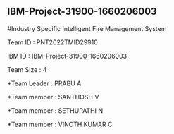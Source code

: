 ## IBM-Project-31900-1660206003
</p>
#Industry Specific Intelligent Fire Management System
 </p>
 Team ID : PNT2022TMID29910
 </p>
 IBM ID : IBM-Project-31900-1660206003</p>
 Team Size : 4 </p>
   </t> *Team Leader : PRABU A </p>
   </t> *Team member : SANTHOSH V </p>
   </t> *Team member : SETHUPATHI N </p>
   </t> *Team member : VINOTH KUMAR C </p>
